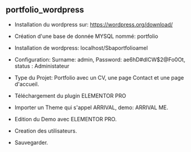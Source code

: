 ## portfolio_wordpress

- Installation du wordpress sur: https://wordpress.org/download/

- Création d'une base de donnée MYSQL nommé: portfolio

- Installation de wordpress: localhost/Sbaportfolioamel

- Configuration: Surname: admin, Password: ae6hD#dlCW$2@Fo0Ot, status : Administateur

- Type du Projet: Portfolio avec un CV, une page Contact et une page d'accueil.

- Téléchargement du plugin ELEMENTOR PRO

- Importer un Theme qui s'appel ARRIVAL, demo: ARRIVAL ME.

- Edition du Demo avec ELEMENTOR PRO.

- Creation des utilisateurs.

- Sauvegarder.

